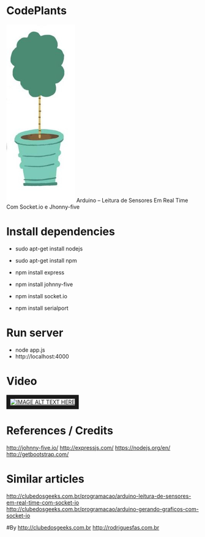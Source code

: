 # CodePlants
![](https://github.com/ClubeDosGeeksCoding/CodePlants/blob/master/img/logo.jpg) Arduino – Leitura de Sensores Em Real Time Com Socket.io e Jhonny-five

# Install dependencies
- sudo apt-get install nodejs
- sudo apt-get install npm

- npm install express
- npm install johnny-five
- npm install socket.io
- npm install serialport

# Run server
- node app.js
- http://localhost:4000

# Video
<a href="https://www.youtube.com/watch?v=uy74uJs-35U" target="_blank"><img src="http://img.youtube.com/vi/YOUTUBE_VIDEO_ID_HERE/0.jpg" alt="IMAGE ALT TEXT HERE" width="240" height="180" border="10" /></a>

# References / Credits
http://johnny-five.io/
http://expressjs.com/
https://nodejs.org/en/
http://getbootstrap.com/

# Similar articles
http://clubedosgeeks.com.br/programacao/arduino-leitura-de-sensores-em-real-time-com-socket-io
http://clubedosgeeks.com.br/programacao/arduino-gerando-graficos-com-socket-io

#By
http://clubedosgeeks.com.br
http://rodriguesfas.com.br

